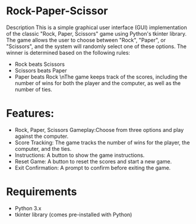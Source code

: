 # Rock-Paper-Scissor
Description
This is a simple graphical user interface (GUI) implementation of the classic "Rock, Paper, Scissors" game using Python's tkinter library. The game allows the user to choose between "Rock", "Paper", or "Scissors", and the system will randomly select one of these options. The winner is determined based on the following rules:

- Rock beats Scissors
- Scissors beats Paper
- Paper beats Rock
\nThe game keeps track of the scores, including the number of wins for both the player and the computer, as well as the number of ties.
# Features: 
- Rock, Paper, Scissors Gameplay:Choose from three options and play against the computer.
- Score Tracking: The game tracks the number of wins for the player, the computer, and the ties.
- Instructions: A button to show the game instructions.
- Reset Game: A button to reset the scores and start a new game.
- Exit Confirmation: A prompt to confirm before exiting the game.
# Requirements
- Python 3.x
- tkinter library (comes pre-installed with Python)
